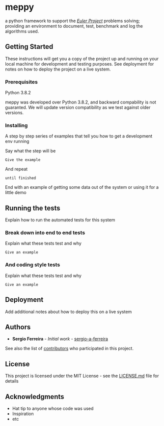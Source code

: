 # meppy
a python framework to support the *[Euler Project](https://projecteuler.net/)* problems solving; providing an environment to document, test, benchmark and log the algorithms used.

## Getting Started
These instructions will get you a copy of the project up and running on your local machine for development and testing purposes. 
See deployment for notes on how to deploy the project on a live system.


### Prerequisites

Python 3.8.2

meppy was developed over Python 3.8.2, and backward compability is not guaranted.
We will update version compatibility as we test against older versions.


### Installing

A step by step series of examples that tell you how to get a development env running

Say what the step will be

```
Give the example
```

And repeat

```
until finished
```

End with an example of getting some data out of the system or using it for a little demo

## Running the tests

Explain how to run the automated tests for this system

### Break down into end to end tests

Explain what these tests test and why

```
Give an example
```

### And coding style tests

Explain what these tests test and why

```
Give an example
```

## Deployment

Add additional notes about how to deploy this on a live system


## Authors

* **Sergio Ferreira** - *Initial work* - [sergio-a-ferreira](https://github.com/sergio-a-ferreira)

See also the list of [contributors](https://github.com/your/project/contributors) who participated in this project.

## License

This project is licensed under the MIT License - see the [LICENSE.md](LICENSE.md) file for details

## Acknowledgments

* Hat tip to anyone whose code was used
* Inspiration
* etc
